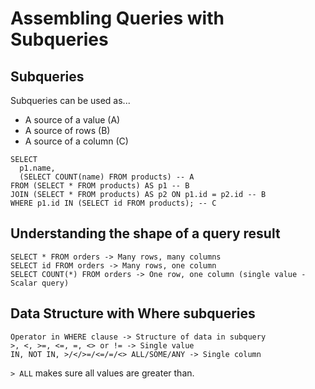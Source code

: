 # Assembling Queries with Subqueries

## Subqueries

Subqueries can be used as...  
* A source of a value (A)
* A source of rows (B)
* A source of a column (C)

```postgresql
SELECT 
  p1.name,
  (SELECT COUNT(name) FROM products) -- A
FROM (SELECT * FROM products) AS p1 -- B
JOIN (SELECT * FROM products) AS p2 ON p1.id = p2.id -- B
WHERE p1.id IN (SELECT id FROM products); -- C
```

## Understanding the shape of a query result

```
SELECT * FROM orders -> Many rows, many columns
SELECT id FROM orders -> Many rows, one column
SELECT COUNT(*) FROM orders -> One row, one column (single value - Scalar query)
```

## Data Structure with Where subqueries

```
Operator in WHERE clause -> Structure of data in subquery
>, <, >=, <=, =, <> or != -> Single value
IN, NOT IN, >/</>=/<=/=/<> ALL/SOME/ANY -> Single column
```

`> ALL` makes sure all values are greater than.
 